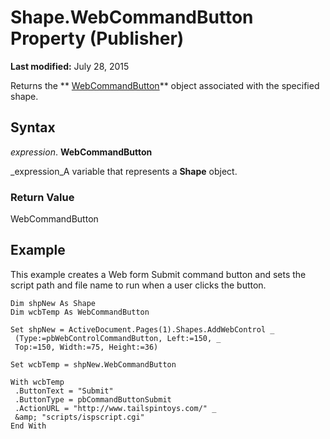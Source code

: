 
# Shape.WebCommandButton Property (Publisher)

 **Last modified:** July 28, 2015

Returns the  ** [WebCommandButton](86605945-eca1-ab80-1a1a-f8a5977d9282.md)** object associated with the specified shape.

## Syntax

 _expression_. **WebCommandButton**

 _expression_A variable that represents a  **Shape** object.


### Return Value

WebCommandButton


## Example

This example creates a Web form Submit command button and sets the script path and file name to run when a user clicks the button.


```
Dim shpNew As Shape 
Dim wcbTemp As WebCommandButton 
 
Set shpNew = ActiveDocument.Pages(1).Shapes.AddWebControl _ 
 (Type:=pbWebControlCommandButton, Left:=150, _ 
 Top:=150, Width:=75, Height:=36) 
 
Set wcbTemp = shpNew.WebCommandButton 
 
With wcbTemp 
 .ButtonText = "Submit" 
 .ButtonType = pbCommandButtonSubmit 
 .ActionURL = "http://www.tailspintoys.com/" _ 
 &amp; "scripts/ispscript.cgi" 
End With
```

